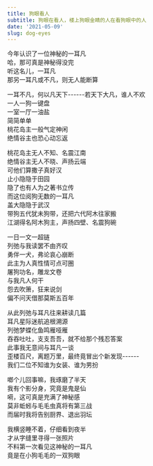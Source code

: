 ```yaml
---
title: 狗眼看人
subtitle: 狗眼在看人，楼上狗眼金睛的人在看狗眼中的人
date: '2021-05-09'
slug: dog-eyes
---
```


今年认识了一位神秘的一耳凡  
哈，那可真是神秘得没完  
听这名儿，一耳凡  
那另一耳凡或不凡，则无人能断算

一耳不凡，何以凡天下------若天下大凡，谁人不欢  
一人一狗一键盘  
一室一厅一油盐  
简简单单  
桃花岛主一般气定神闲  
绝情谷主也恐心动忘返

桃花岛主无人不知、名震江南  
绝情谷主无人不晓、声扬云端  
可他们算撒子真好汉<!--# 一耳凡喜欢用平舌“撒”这个字，给人感觉是没在北方久呆过，否则应该是卷舌“啥”，不过她自己说在北方读过研，那为撒没学会“啥”呢 -->  
止小隐隐于田园  
隐了也有人为之著书立传  
而这位阅狗无数的一耳凡  
盖大隐隐于武汉<!--# 止（只不过）与盖（却）两个虚词，古风扑面 -->  
带狗五代犹未狗带，还把六代阿木往家搬<!--# 狗带，go die，违反了我避免用网络流行语的原则，但带狗狗带的对称让我不舍 -->  
江湖得名阿木狗主，声扬四壁、名震狗碗<!--# 哎呀妈呀，老厉害了，全诗中我本人最喜欢狗碗这句。公孙谷主声扬云端，而狗主最多一声吼了声音在自家四壁回荡；黄岛主名震江南，而狗主之名，玩命震也只能震到狗碗。但听起来还是相当威武啊！ -->

一日一文一超链<!--# https://yuanfan.rbind.io/posts/my-dog/ -->  
列弛与我读罢不由齐叹  
勇伴一犬，弗论哀心崩断  
此主为人真性情可点可圈<!--# https://www.liechi.org/cn/2019/05/to-be-real/ -->  
屠狗功名，雕龙文卷<!--# 好运气，好运气，正好押韵！ -->  
与我凡人何干  
怨去吹箫，狂来说剑  
偏不问天借那莫斯五百年<!--# 莫斯，武汉话，应景乎？ -->

从此列弛与耳凡往来耕读几篇<!--# 耕读，即更读的谐音，即更新日志、读日志的缩写 -->  
耳凡星际迷航追根溯源<!--# https://yuanfan.rbind.io/story/huihui-starting/ -->  
列弛梦蝶化鱼鸣雁哑雁<!--# https://www.liechi.org/cn/2021/05/useless/ -->  
吞吞吐吐，支支吾吾，就不给那个残忍答案  
此事我无意间与耳凡一谈<!--# https://github.com/rbind/yihui/issues/140 -->  
歪楼百尺，离题万里，最终竟冒出个新发现------  
我们二位不知谁为女装、谁为男扮

啷个儿回事嘛，我琢磨了半天  
我有个影分身，究竟是鬼是仙  
嗬，这可真是充满了神秘感  
莫非蚯蚓与毛毛虫真将有第三战<!--# https://yihui.org/cn/2007/11/all-opinions-are-biased/ -->  
而届时我将告别厨界、退出羽坛

我横竖睡不着，仔细看到夜半<!--# 然而并没有狂人日记那么可怖 -->  
才从字缝里寻得一张照片  
不料第一次看见这神秘的一耳凡<!--# 还有另一人，可能是其二妹或一姐三人之一 -->  
竟是在小狗毛毛的一双狗眼<!--# https://yuanfan.rbind.io/posts/mao-mao/ -->

<!--# 这是我生平写的第一首现代诗，纯属好玩，因为在狗眼里看见了人影，突然冒出狗眼看人这么个多重含义的词，觉得有点诗意，所以拼凑一首诗，也是作为初次练笔。多重含义包括：一、狗眼在看人（一耳凡）；二、我从狗眼中看人；三、我自己的狗眼金睛在看人。这多亏了一耳凡发了高清原图（我自己发图片一般都会大幅压缩尺寸），否则我不可能看到狗眼中的人影。 -->
